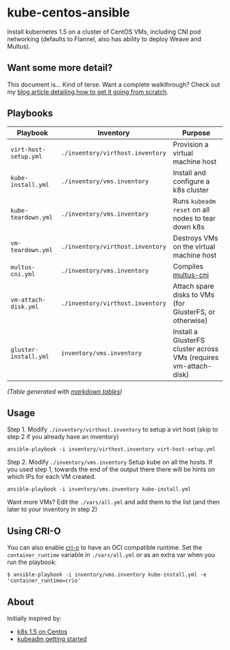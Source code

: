 # kube-centos-ansible

Install kubernetes 1.5 on a cluster of CentOS VMs, including CNI pod networking (defaults to Flannel, also has ability to deploy Weave and Multus).

## Want some more detail?

This document is... Kind of terse. Want a complete walkthrough? Check out my [blog article detailing how to get it going from scratch](http://dougbtv.com/nfvpe/2017/02/16/kubernetes-1.5-centos/).

## Playbooks

| Playbook              | Inventory                        | Purpose                                                          |
|-----------------------|----------------------------------|------------------------------------------------------------------|
| `virt-host-setup.yml` | `./inventory/virthost.inventory` | Provision a virtual machine host                                 |
| `kube-install.yml`    | `./inventory/vms.inventory`      | Install and configure a k8s cluster                              |
| `kube-teardown.yml`   | `./inventory/vms.inventory`      | Runs `kubeadm reset` on all nodes to tear down k8s               |
| `vm-teardown.yml`     | `./inventory/virthost.inventory` | Destroys VMs on the virtual machine host                         |
| `multus-cni.yml`      | `./inventory/vms.inventory`      | Compiles [multus-cni](https://github.com/Intel-Corp/multus-cni)  |
| `vm-attach-disk.yml`  | `./inventory/virthost.inventory` | Attach spare disks to VMs (for GlusterFS, or otherwise)          |
| `gluster-install.yml` | `inventory/vms.inventory`        | Install a GlusterFS cluster across VMs (requires vm-attach-disk) |


*(Table generated with [markdown tables](http://www.tablesgenerator.com/markdown_tables))*

## Usage

Step 1. Modify `./inventory/virthost.inventory` to setup a virt host (skip to step 2 if you already have an inventory)

```
ansible-playbook -i inventory/virthost.inventory virt-host-setup.yml 
```

Step 2. Modify `./inventory/vms.inventory` Setup kube on all the hosts. If you used step 1, towards the end of the output there there will be hints on which IPs for each VM created.

```
ansible-playbook -i inventory/vms.inventory kube-install.yml
```

Want more VMs? Edit the `./vars/all.yml` and add them to the list (and then later to your inventory in step 2)

## Using CRI-O

You can also enable [cri-o](http://cri-o.io/) to have an OCI compatible runtime. Set the `container_runtime` variable in `./vars/all.yml` or as an extra var when you run the playbook: 

```
$ ansible-playbook -i inventory/vms.inventory kube-install.yml -e 'container_runtime=crio'
```


## About

Initially inspired by:

* [k8s 1.5 on Centos](http://linoxide.com/containers/setup-kubernetes-kubeadm-centos/)
* [kubeadm getting started](https://kubernetes.io/docs/getting-started-guides/kubeadm/)



